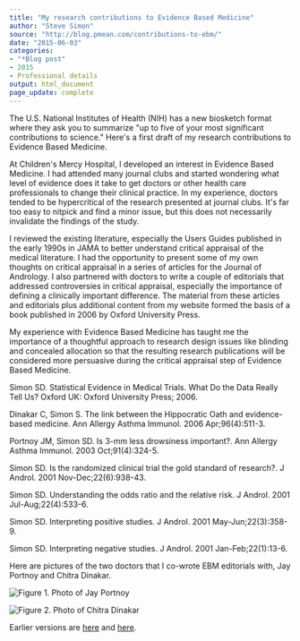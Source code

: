 ```yaml
---
title: "My research contributions to Evidence Based Medicine"
author: "Steve Simon"
source: "http://blog.pmean.com/contributions-to-ebm/"
date: "2015-06-03"
categories:
- "*Blog post"
- 2015
- Professional details
output: html_document
page_update: complete
---
```


The U.S. National Institutes of Health (NIH) has a new biosketch format where they ask you to summarize "up to five of your most significant contributions to science." Here's a first draft of my research contributions to Evidence Based Medicine.

<!---More--->

At Children's Mercy Hospital, I developed an interest in Evidence Based Medicine. I had attended many journal clubs and started wondering what level of evidence does it take to get doctors or other health care professionals to change their clinical practice. In my experience, doctors tended to be hypercritical of the research presented at journal clubs. It's far too easy to nitpick and find a minor issue, but this does not necessarily invalidate the findings of the study.

I reviewed the existing literature, especially the Users Guides published in the early 1990s in JAMA to better understand critical appraisal of the medical literature. I had the opportunity to present some of my own thoughts on critical appraisal in a series of articles for the Journal of Andrology. I also partnered with doctors to write a couple of editorials that addressed controversies in critical appraisal, especially the importance of defining a clinically important difference. The material from these articles and editorials plus additional content from my website formed the basis of a book published in 2006 by Oxford University Press.

My experience with Evidence Based Medicine has taught me the importance of a thoughtful approach to research design issues like blinding and concealed allocation so that the resulting research publications will be considered more persuasive during the critical appraisal step of Evidence Based Medicine.

Simon SD. Statistical Evidence in Medical Trials. What Do the Data Really Tell Us? Oxford UK: Oxford University Press; 2006.

Dinakar C, Simon S. The link between the Hippocratic Oath and evidence-based medicine. Ann Allergy Asthma Immunol. 2006 Apr;96(4):511-3.

Portnoy JM, Simon SD. Is 3-mm less drowsiness important?. Ann Allergy Asthma Immunol. 2003 Oct;91(4):324-5.

Simon SD. Is the randomized clinical trial the gold standard of research?. J Androl. 2001 Nov-Dec;22(6):938-43.

Simon SD. Understanding the odds ratio and the relative risk. J Androl. 2001 Jul-Aug;22(4):533-6.

Simon SD. Interpreting positive studies. J Androl. 2001 May-Jun;22(3):358-9.

Simon SD. Interpreting negative studies. J Androl. 2001 Jan-Feb;22(1):13-6.

Here are pictures of the two doctors that I co-wrote EBM editorials with, Jay Portnoy and Chitra Dinakar.

![Figure 1. Photo of Jay Portnoy](http://www.pmean.com/new-images/15/contributions-to-ebm01.jpeg)

![Figure 2. Photo of Chitra Dinakar](http://www.pmean.com/new-images/15/dinakar.jpg)



 
Earlier versions are [here][sim1] and [here][sim2].
 
[sim1]: http://blog.pmean.com/contributions-to-ebm/
[sim2]: http://new.pmean.com/contributions-to-ebm/
 
